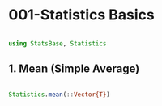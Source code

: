 # 001-Statistics Basics

```julia

using StatsBase, Statistics

```

## 1. Mean (Simple Average)

```julia

Statistics.mean(::Vector{T})

```